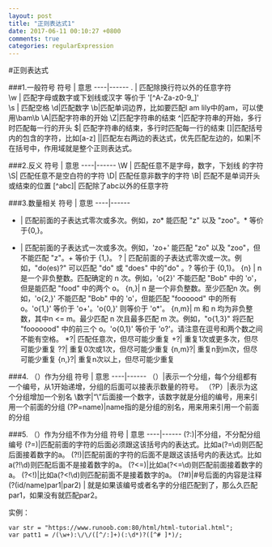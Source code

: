 ```yaml
---
layout: post
title: "正则表达式1"
date: 2017-06-11 00:10:27 +0800
comments: true
categories: regularExpression
---
```

#正则表达式


###1.一般符号
符号 | 意思
----|------
. | 匹配除换行符以外的任意字符   
\w | 匹配字母或数字或下划线或汉字 等价于 '[\^A-Za-z0-9\_]'  
\s | 匹配空格
\d|匹配数字
\b|匹配单词边界，比如要匹配I am lily中的am，可以使用\bam\b
\A|匹配字符串的开始
\Z|匹配字符串的结束
^|匹配字符串的开始，多行时匹配每一行的开头
$| 匹配字符串的结束，多行时匹配每一行的结束
[]|匹配括号内的包含的字符，比如[a-z]
\||匹配左右两边的表达式，优先匹配左边的，如果\|不在括号中，作用域就是整个正则表达式。

<!--more-->
###2.反义
符号 | 意思
----|------
\W |  匹配任意不是字母，数字，下划线 的字符
\S|   匹配任意不是空白符的字符
\D|  匹配任意非数字的字符
\B|  匹配不是单词开头或结束的位置
[\^abc]|  匹配除了abc以外的任意字符

###3.数量相关
符号 | 意思
----|------
* |	匹配前面的子表达式零次或多次。例如，zo* 能匹配 "z" 以及 "zoo"。* 等价于{0,}。
+ |	匹配前面的子表达式一次或多次。例如，'zo+' 能匹配 "zo" 以及 "zoo"，但不能匹配 "z"。+ 等价于 {1,}。
 ? |	匹配前面的子表达式零次或一次。例如，"do(es)?" 可以匹配 "do" 或 "does" 中的"do" 。? 等价于 {0,1}。
{n} |	n 是一个非负整数。匹配确定的 n 次。例如，'o{2}' 不能匹配 "Bob" 中的 'o'，但是能匹配 "food" 中的两个 o。
{n,}|	n 是一个非负整数。至少匹配n 次。例如，'o{2,}' 不能匹配 "Bob" 中的 'o'，但能匹配 "foooood" 中的所有 o。'o{1,}' 等价于 'o+'。'o{0,}' 则等价于 'o*'。
{n,m}|	m 和 n 均为非负整数，其中n <= m。最少匹配 n 次且最多匹配 m 次。例如，"o{1,3}" 将匹配 "fooooood" 中的前三个 o。'o{0,1}' 等价于 'o?'。请注意在逗号和两个数之间不能有空格。
*?|   匹配任意次，但尽可能少重复
+?|  重复1次或更多次，但尽可能少重复
??|  重复0次或1次，但尽可能少重复
{n,m}?|  重复n到m次，但尽可能少重复
{n,}?|   重复n次以上，但尽可能少重复

###4. （）作为分组
符号 | 意思
----|------
（）|表示一个分组，每个分组都有一个编号，从1开始递增，分组的后面可以接表示数量的符号。
（?P<name>）|表示为这个分组增加一个别名
\数字|“\”后面接一个数字，该数字就是分组的编号，用来引用一个前面的分组
(?P=name)|name指的是分组的别名，用来用来引用一个前面的分组

###5. （）作为分组不作为分组
符号 | 意思
----|------
(?:)|不分组，不分配分组编号
(?=)|匹配前面的字符的后面必须跟这该括号内的表达式。比如a(?=\d)则匹配后面接着数字的a。
(?!)|匹配前面的字符的后面不是跟这该括号内的表达式。比如a(?!\d)则匹配后面不是接着数字的a。
(?<=)|比如a(?<=\d)则匹配前面接着数字的a。
(?<!)|比如a(?<!\d)则匹配前面不是接着数字的a。
(?#)|#号后面的内容是注释
(?(id/name)par1\|par2) | 就是如果该编号或者名字的分组匹配到了，那么久匹配par1，如果没有就匹配par2。

         

实例：

```
var str = "https://www.runoob.com:80/html/html-tutorial.html";
var patt1 = /(\w+):\/\/([^/:]+)(:\d*)?([^# ]*)/;

```